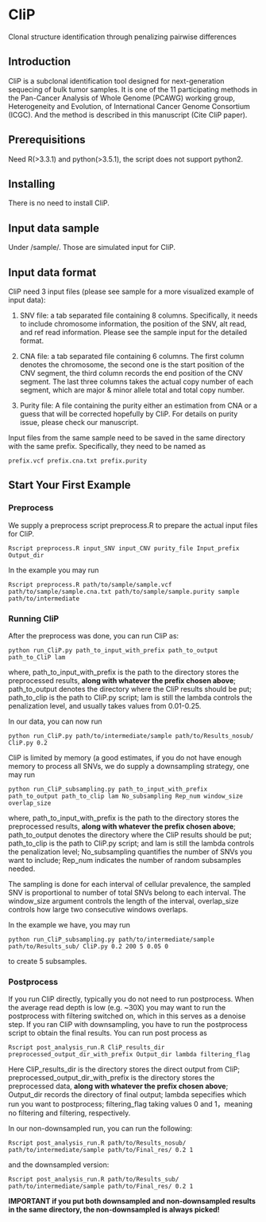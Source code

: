 # CliP
Clonal structure identification through penalizing pairwise differences

## Introduction
CliP is a subclonal identification tool designed for next-generation sequecing of bulk tumor samples. It is one of the 11  participating methods in the Pan-Cancer Analysis of Whole Genome (PCAWG) working group, Heterogeneity and Evolution, of International Cancer Genome Consortium (ICGC). And the method is described in this manuscript (Cite CliP paper).

## Prerequisitions
Need R(>3.3.1) and python(>3.5.1), the script does not support python2.

## Installing
There is no need to install CliP.

## Input data sample
Under /sample/. Those are simulated input for CliP.

## Input data format
CliP need 3 input files (please see sample for a more visualized example of input data):

1. SNV file: a tab separated file containing 8 columns. Specifically, it needs to include chromosome information, the position of the SNV, alt read, and ref read information. Please see the sample input for the detailed format. 

2. CNA file: a tab separated file containing 6 columns. The first column denotes the chromosome, the second one is the start position of the CNV segment, the third column records the end position of the CNV segment. The last three columns takes the actual copy number of each segment, which are major & minor allele total and total copy number.

3. Purity file: A file containing the purity either an estimation from CNA or a guess that will be corrected hopefully by CliP. For details on purity issue, please check our manuscript. 

Input files from the same sample need to be saved in the same directory with the same prefix. Specifically, they need to be named as
```
prefix.vcf prefix.cna.txt prefix.purity
```

## Start Your First Example

### Preprocess 
We supply a preprocess script preprocess.R to prepare the actual input files for CliP.
```
Rscript preprocess.R input_SNV input_CNV purity_file Input_prefix Output_dir
```

In the example you may run
```
Rscript preprocess.R path/to/sample/sample.vcf path/to/sample/sample.cna.txt path/to/sample/sample.purity sample path/to/intermediate
```

### Running CliP
After the preprocess was done, you can run CliP as:
```
python run_CliP.py path_to_input_with_prefix path_to_output path_to_CliP lam
```
where, path_to_input_with_prefix is the path to the directory stores the preprocessed results, **along with whatever the prefix chosen above**; path_to_output denotes the directory where the CliP results should be put; path_to_clip is the path to CliP.py script; lam is still the lambda controls the penalization level, and usually takes values from 0.01-0.25.

In our data, you can now run
```
python run_CliP.py path/to/intermediate/sample path/to/Results_nosub/ CliP.py 0.2
```

CliP is limited by memory (a good estimates, if you do not have enough memory to process all SNVs, we do supply a downsampling strategy, one may run 
```
python run_CliP_subsampling.py path_to_input_with_prefix path_to_output path_to_clip lam No_subsampling Rep_num window_size overlap_size
```
where, path_to_input_with_prefix is the path to the directory stores the preprocessed results, **along with whatever the prefix chosen above**; path_to_output denotes the directory where the CliP results should be put; path_to_clip is the path to CliP.py script; and lam is still the lambda controls the penalization level; No_subsampling quantifies the number of SNVs you want to include; Rep_num indicates the number of random subsamples needed.

The sampling is done for each interval of cellular prevalence, the sampled SNV is proportional to number of total SNVs belong to each interval. The window_size argument controls the length of the interval, overlap_size controls how large two consecutive windows overlaps. 

In the example we have, you may run
```
python run_CliP_subsampling.py path/to/intermediate/sample path/to/Results_sub/ CliP.py 0.2 200 5 0.05 0

```
to create 5 subsamples.

### Postprocess
If you run CliP directly, typically you do not need to run postprocess. When the average read depth is low (e.g. ~30X) you may want to run the postprocess with filtering switched on, which in this serves as a denoise step. If you ran CliP with downsampling, you have to run the postprocess script to obtain the final results. You can run post process as
```
Rscript post_analysis_run.R CliP_results_dir preprocessed_output_dir_with_prefix Output_dir lambda filtering_flag
```
Here CliP_results_dir is the directory stores the direct output from CliP; preprocessed_output_dir_with_prefix is the directory stores the preprocessed data, **along with whatever the prefix chosen above**; Output_dir records the directory of final output; lambda sepecifies which run you want to postprocess; 
filtering_flag taking values 0 and 1，meaning no filtering and filtering, respectively. 

In our non-downsampled run, you can run the following:
```
Rscript post_analysis_run.R path/to/Results_nosub/ path/to/intermediate/sample path/to/Final_res/ 0.2 1
```
and the downsampled version:
```
Rscript post_analysis_run.R path/to/Results_sub/ path/to/intermediate/sample path/to/Final_res/ 0.2 1
```


**IMPORTANT if you put both downsampled and non-downsampled results in the same directory, the non-downsampled is always picked!**





